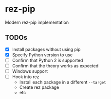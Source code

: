 # rez-pip
Modern rez-pip implementation

## TODOs

* [x] Install packages without using pip
* [x] Specify Python version to use
* [ ] Confirm that Python 2 is supported
* [ ] Confirm that the theory works as expected
* [ ] Windows support
* [ ] Hook into rez
    * Install each package in a different `--target`
    * Create rez package
    * etc
